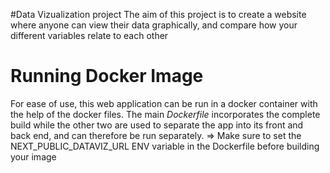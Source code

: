 #Data Vizualization project
The aim of this project is to create a website where anyone can view their data graphically, and compare how your different variables relate to each other

Running Docker Image
====================
For ease of use, this web application can be run in a docker container with the help of the docker files. The main _Dockerfile_ incorporates the complete build while the other two are used to separate the app into its front and back end, and can therefore be run separately.
=> Make sure to set the NEXT_PUBLIC_DATAVIZ_URL ENV variable in the Dockerfile before building your image
